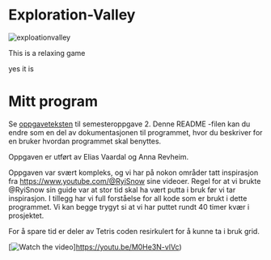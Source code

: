 # Exploration-Valley
![exploationvalley](https://user-images.githubusercontent.com/117365329/227992991-019a5de2-fd8c-4841-b48d-3fc7854744be.png)


This is a relaxing game

yes it is

# Mitt program

Se [oppgaveteksten](./OPPGAVETEKST.md) til semesteroppgave 2. Denne README -filen kan du endre som en del av dokumentasjonen til programmet, hvor du beskriver for en bruker hvordan programmet skal benyttes.



Oppgaven er utført av Elias Vaardal og Anna Revheim.

Oppgaven var svært kompleks, og vi har på nokon områder tatt inspirasjon fra https://www.youtube.com/@RyiSnow sine videoer.
Regel for at vi brukte @RyiSnow sin guide var at stor tid skal ha vært putta i bruk før vi tar inspirasjon.
I tillegg har vi full forståelse for all kode som er brukt i dette programmet. Vi kan begge trygyt si at vi har
puttet rundt 40 timer kvær i prosjektet.

For å spare tid er deler av Tetris coden resirkulert for å kunne ta i bruk grid. 

[![Watch the video](https://i.imgur.com/vKb2F1B.png)]https://youtu.be/M0He3N-vlVc)
